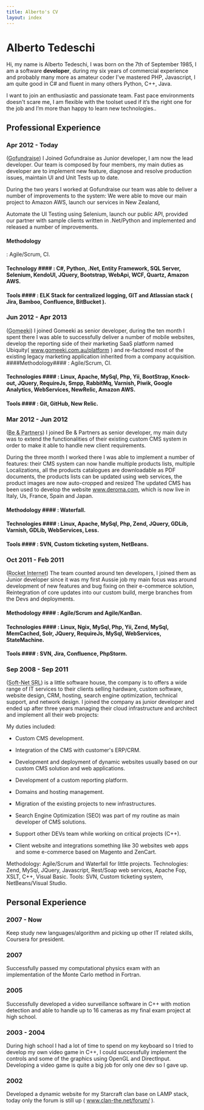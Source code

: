 ```yaml
---
title: Alberto's CV
layout: index
---
```

# Alberto Tedeschi #

Hi, my name is Alberto Tedeschi, I was born on the 7th of September 1985, I am a software **developer**, 
 during my six years of commercial experience and probably many more as amateur coder I've mastered PHP, Javascript, I am quite good in C# and fluent in many others Python, C++, Java.

 I want to join an enthusiastic and passionate team. Fast pace environments doesn't scare me, I am flexible with the toolset used if it’s the right one for the job and I’m more than happy to learn new technologies..

## Professional Experience ##

### Apr 2012 - Today ###
(<abbr title="Gofundraise, Sydney, Australia">Gofundraise</abbr>) 
I Joined Gofundraise as Junior developer, I am now the lead developer.
Our team is composed by four members, my main duties as developer are to implement new feature, diagnose and resolve production issues, maintain UI and Unit Tests up to date. 

During the two years I worked at Gofundraise our team was able to deliver a number of improvements to the system: We were able to move our main project to Amazon AWS, launch our services in New Zealand, 

Automate the UI Testing using Selenium, launch our public API, provided our partner with sample clients written in .Net/Python and implemented and released a number of improvements.


#### Methodology ####
 : Agile/Scrum, CI.

#### Technology #### : C#, Python, .Net, Entity Framework, SQL Server, Selenium, KendoUI, JQuery, Bootstrap, WebApi, WCF, Quartz, Amazon AWS.

#### Tools #### : ELK Stack for centralized logging, GIT and Atlassian stack ( Jira, Bamboo, Confluence, BitBucket ).


### Jun 2012 - Apr 2013 ###
(<abbr title="Gomeeki, Sydney, Australia">Gomeeki</abbr>) 
I joined Gomeeki as senior developer, during the ten month I spent there I was able to successfully deliver a number of mobile websites, 
develop the reporting side of their marketing SaaS platform named Ubiquity( www.gomeeki.com.au/platform ) and re-factored most of the existing legacy marketing 
application inherited from a company acquisition.
####Methodology#### : Agile/Scrum, CI.

#### Technologies #### : Linux, Apache, MySql, Php, Yii, BootStrap, Knock-out, JQuery, RequireJs, Smpp, RabbitMq, Varnish, Piwik, Google Analytics, WebServices, NewRelic, Amazon AWS.

#### Tools #### : Git, GitHub, New Relic.


### Mar 2012 - Jun 2012  ###
(<abbr title="Be &amp; Partners, Reggio Emilia, Italy">Be &amp; Partners</abbr>) 
I joined Be &amp; Partners as senior developer, my main duty was to extend the functionalities of their existing custom CMS system in order to make it able to handle 
new client requirements.

During the three month I worked there I was able to implement a number of features: their CMS system can now handle multiple products lists, multiple Localizations, 
all the products catalogues are downloadable as PDF documents, the products lists can be updated using web services, the product images are now auto-cropped and resized
The updated CMS has been used to develop the website www.deroma.com, which is now live in Italy, Us, France, Spain and Japan.

#### Methodology #### : Waterfall.


#### Technologies #### : Linux, Apache, MySql, Php, Zend, JQuery, GDLib, Varnish, GDLib, WebServices, Less.

#### Tools #### : SVN, Custom ticketing system, NetBeans.


### Oct 2011 - Feb 2011 ###
(<abbr title="Rocket Internet Gmbh, Sydney, Australia">Rocket Internet</abbr>) 
The team counted around ten developers, I joined them as Junior developer since it was my first Aussie job my main focus was around development of new features and bug fixing on their e-commerce solution, 
Reintegration of core updates into our custom build, merge branches from the Devs and deployments.

#### Methodology #### : Agile/Scrum and Agile/KanBan.

#### Technologies #### : Linux, Ngix, MySql, Php, Yii, Zend, MySql, MemCached, Solr, JQuery, RequireJs, MySql, WebServices, StateMachine.

#### Tools #### : SVN, Jira, Confluence, PhpStorm.


### Sep 2008 - Sep 2011 ###
(<abbr title="Soft-Net SRL, Sassuolo, Italy">Soft-Net SRL</abbr>) 
 is a little software house, the company is to offers a wide range of IT services to their clients selling hardware, custom software, website design, CRM, hosting, search engine optimization, technical support, and network design.
I joined the company as junior developer and ended up after three years managing their cloud infrastructure and architect and implement all their web projects:

My duties included:

* Custom CMS development.

* Integration of the CMS with customer's ERP/CRM.

* Development and deployment of dynamic websites usually based on our custom CMS solution and web applications.

* Development of a custom reporting platform.

* Domains and hosting management.

* Migration of the existing projects to new infrastructures.

* Search Engine Optimization (SEO) was part of my routine as main developer of CMS solutions.

* Support other DEVs team while working on critical projects (C++).

* Client website and integrations something like 30 websites web apps and some e-commerce based on Magento and ZenCart.


Methodology: Agile/Scrum and Waterfall for little projects.
Technologies: Zend, MySql, JQuery, Javascript, Rest/Soap web services, Apache Fop, XSLT, C++, Visual Basic.
Tools: SVN, Custom ticketing system, NetBeans/Visual Studio.

## Personal Experience ##

### 2007 - Now ###
Keep study new languages/algorithm and picking up other IT related skills, Coursera for president.

### 2007 ###
Successfully passed my computational physics exam with an implementation of the Monte Carlo method in Fortran.

### 2005 ###
Successfully developed a video surveillance software in C++ with motion detection and able to handle up to 16 cameras as my final exam project at high school.  

### 2003 - 2004 ###
During high school I had a lot of time to spend on my keyboard so I tried to develop my own video game in C++, I could successfully implement the controls and some of the graphics using OpenGL and DirectInput.
Developing a video game is quite a big job for only one dev so I gave up.

### 2002 ###
Developed a dynamic website for my Starcraft clan base on LAMP stack, today only the forum is still up ( www.clan-the.net/forum/ ).
